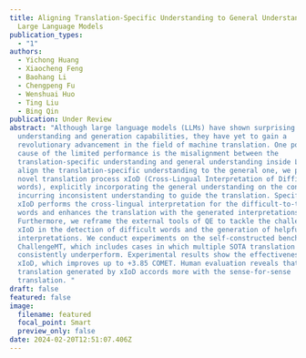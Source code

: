 ```yaml
---
title: Aligning Translation-Specific Understanding to General Understanding in
  Large Language Models
publication_types:
  - "1"
authors:
  - Yichong Huang
  - Xiaocheng Feng
  - Baohang Li
  - Chengpeng Fu
  - Wenshuai Huo
  - Ting Liu
  - Bing Qin
publication: Under Review
abstract: "Although large language models (LLMs) have shown surprising language
  understanding and generation capabilities, they have yet to gain a
  revolutionary advancement in the field of machine translation. One potential
  cause of the limited performance is the misalignment between the
  translation-specific understanding and general understanding inside LLMs. To
  align the translation-specific understanding to the general one, we propose a
  novel translation process xIoD (Cross-Lingual Interpretation of Difficult
  words), explicitly incorporating the general understanding on the content
  incurring inconsistent understanding to guide the translation. Specifically,
  xIoD performs the cross-lingual interpretation for the difficult-to-translate
  words and enhances the translation with the generated interpretations.
  Furthermore, we reframe the external tools of QE to tackle the challenges of
  xIoD in the detection of difficult words and the generation of helpful
  interpretations. We conduct experiments on the self-constructed benchmark
  ChallengeMT, which includes cases in which multiple SOTA translation systems
  consistently underperform. Experimental results show the effectiveness of our
  xIoD, which improves up to +3.85 COMET. Human evaluation reveals that the
  translation generated by xIoD accords more with the sense-for-sense
  translation. "
draft: false
featured: false
image:
  filename: featured
  focal_point: Smart
  preview_only: false
date: 2024-02-20T12:51:07.406Z
---
```

